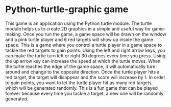 # Python-turtle-graphic game
This game is an application using the Python turtle module. The turtle module helps us to create 2D graphics in a simple and useful way for game-making.
Once you run the game, a game space will be drawn on the window and a pink turtle player and 6 red targets will show up inside the game space.
This is a game where you control a turtle player in a game space to tackle the red targets to gain points. 
Using the left and right arrow keys, you can make the turtle turn left or right 30 degrees every time you press.
Using the up arrow key can increase the speed at which the turtle moves.
When the turtle reaches the edge of the game space, it will automatically turn around and change to the opposite direction. 
Once the turtle player hits a red target, the target will disappear and the score will increase by 1.
In order to gain points, you want to let the turtle player hit as many red targets, which will be generated randomly.
This is a fun game that can be played forever because every time you tackle a target, a new one will be randomly generated.
